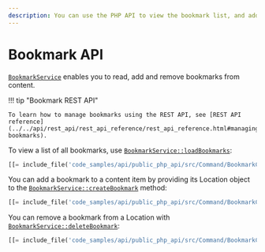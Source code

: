 ```yaml
---
description: You can use the PHP API to view the bookmark list, and add or remove content from it.
---
```


# Bookmark API

[`BookmarkService`](../../api/php_api/php_api_reference/classes/Ibexa-Contracts-Core-Repository-BookmarkService.html) enables you to read, add and remove bookmarks from content.

!!! tip "Bookmark REST API"

    To learn how to manage bookmarks using the REST API, see [REST API reference](../../api/rest_api/rest_api_reference/rest_api_reference.html#managing-bookmarks).

To view a list of all bookmarks, use [`BookmarkService::loadBookmarks`](../../api/php_api/php_api_reference/classes/Ibexa-Contracts-Core-Repository-BookmarkService.html#method_loadBookmarks):

``` php
[[= include_file('code_samples/api/public_php_api/src/Command/BookmarkCommand.php', 43, 50) =]]
```

You can add a bookmark to a content item by providing its Location object to the [`BookmarkService::createBookmark`](../../api/php_api/php_api_reference/classes/Ibexa-Contracts-Core-Repository-BookmarkService.html#method_createBookmark) method:

``` php
[[= include_file('code_samples/api/public_php_api/src/Command/BookmarkCommand.php', 37, 40) =]]
```

You can remove a bookmark from a Location with [`BookmarkService::deleteBookmark`](../../api/php_api/php_api_reference/classes/Ibexa-Contracts-Core-Repository-BookmarkService.html#method_deleteBookmark):

``` php
[[= include_file('code_samples/api/public_php_api/src/Command/BookmarkCommand.php', 52, 53) =]]
```
